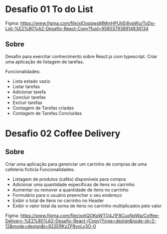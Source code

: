 # Desafio 01 To do List

Figma: https://www.figma.com/file/xlOoqqwsMMmHPUhEj6vpWu/ToDo-List-%E2%80%A2-Desafio-React-Copy?fuid=958037938914836134

## Sobre

Desafio para exercitar conhecimento sobre React.js com typescript.
Criar uma aplicação de listagem de tarefas.

Funcionalidades:

- Lista estado vazio
- Listar tarefas
- Adicionar tarefa
- Concluir tarefas
- Excluir tarefas
- Contagem de Tarefas criadas
- Contagem de Tarefas Concluídas

# Desafio 02 Coffee Delivery

## Sobre

Criar uma aplicação para gerenciar um carrinho de compras de uma cafeteria fictícia
Funcionalidades:

- Listagem de produtos (cafés) disponíveis para compra
- Adicionar uma quantidade específicas de itens no carrinho
- Aumentar ou remover a quantidade de itens no carrinho
- Formulário para o usuário preencher o seu endereço
- Exibir o total de itens no carrinho no Header
- Exibir o valor total da soma de itens no carrinho multiplicados pelo valor

Figma: https://www.figma.com/file/oohQOKqWTO4J1F8CuxNqWa/Coffee-Delivery-%E2%80%A2-Desafio-React-(Copy)?type=design&node-id=2-12&mode=design&t=822ERKzZP8yoLy3O-0
